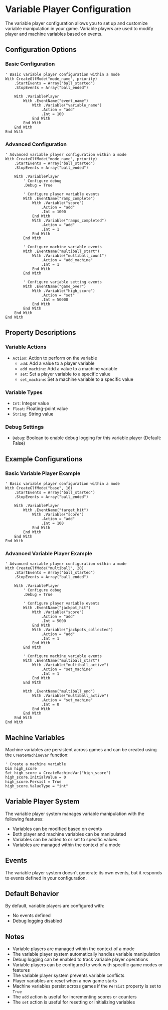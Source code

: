 # Variable Player Configuration

The variable player configuration allows you to set up and customize variable manipulation in your game. Variable players are used to modify player and machine variables based on events.

## Configuration Options

### Basic Configuration
```vbscript
' Basic variable player configuration within a mode
With CreateGlfMode("mode_name", priority)
    .StartEvents = Array("ball_started")
    .StopEvents = Array("ball_ended")
    
    With .VariablePlayer
        With .EventName("event_name")
            With .Variable("variable_name")
                .Action = "add"
                .Int = 100
            End With
        End With
    End With
End With
```

### Advanced Configuration
```vbscript
' Advanced variable player configuration within a mode
With CreateGlfMode("mode_name", priority)
    .StartEvents = Array("ball_started")
    .StopEvents = Array("ball_ended")
    
    With .VariablePlayer
        ' Configure debug
        .Debug = True
        
        ' Configure player variable events
        With .EventName("ramp_complete")
            With .Variable("score")
                .Action = "add"
                .Int = 1000
            End With
            With .Variable("ramps_completed")
                .Action = "add"
                .Int = 1
            End With
        End With
        
        ' Configure machine variable events
        With .EventName("multiball_start")
            With .Variable("multiball_count")
                .Action = "add_machine"
                .Int = 1
            End With
        End With
        
        ' Configure variable setting events
        With .EventName("game_over")
            With .Variable("high_score")
                .Action = "set"
                .Int = 50000
            End With
        End With
    End With
End With
```

## Property Descriptions

### Variable Actions
- `Action`: Action to perform on the variable
  - `add`: Add a value to a player variable
  - `add_machine`: Add a value to a machine variable
  - `set`: Set a player variable to a specific value
  - `set_machine`: Set a machine variable to a specific value

### Variable Types
- `Int`: Integer value
- `Float`: Floating-point value
- `String`: String value

### Debug Settings
- `Debug`: Boolean to enable debug logging for this variable player (Default: False)

## Example Configurations

### Basic Variable Player Example
```vbscript
' Basic variable player configuration within a mode
With CreateGlfMode("base", 10)
    .StartEvents = Array("ball_started")
    .StopEvents = Array("ball_ended")
    
    With .VariablePlayer
        With .EventName("target_hit")
            With .Variable("score")
                .Action = "add"
                .Int = 100
            End With
        End With
    End With
End With
```

### Advanced Variable Player Example
```vbscript
' Advanced variable player configuration within a mode
With CreateGlfMode("multiball", 20)
    .StartEvents = Array("ball_started")
    .StopEvents = Array("ball_ended")
    
    With .VariablePlayer
        ' Configure debug
        .Debug = True
        
        ' Configure player variable events
        With .EventName("jackpot_hit")
            With .Variable("score")
                .Action = "add"
                .Int = 5000
            End With
            With .Variable("jackpots_collected")
                .Action = "add"
                .Int = 1
            End With
        End With
        
        ' Configure machine variable events
        With .EventName("multiball_start")
            With .Variable("multiball_active")
                .Action = "set_machine"
                .Int = 1
            End With
        End With
        
        With .EventName("multiball_end")
            With .Variable("multiball_active")
                .Action = "set_machine"
                .Int = 0
            End With
        End With
    End With
End With
```

## Machine Variables

Machine variables are persistent across games and can be created using the `CreateMachineVar` function:

```vbscript
' Create a machine variable
Dim high_score
Set high_score = CreateMachineVar("high_score")
high_score.InitialValue = 0
high_score.Persist = True
high_score.ValueType = "int"
```

## Variable Player System

The variable player system manages variable manipulation with the following features:

- Variables can be modified based on events
- Both player and machine variables can be manipulated
- Variables can be added to or set to specific values
- Variables are managed within the context of a mode

## Events

The variable player system doesn't generate its own events, but it responds to events defined in your configuration.

## Default Behavior

By default, variable players are configured with:
- No events defined
- Debug logging disabled

## Notes

- Variable players are managed within the context of a mode
- The variable player system automatically handles variable manipulation
- Debug logging can be enabled to track variable player operations
- Variable players can be configured to work with specific game modes or features
- The variable player system prevents variable conflicts
- Player variables are reset when a new game starts
- Machine variables persist across games if the `Persist` property is set to `True`
- The `add` action is useful for incrementing scores or counters
- The `set` action is useful for resetting or initializing variables 